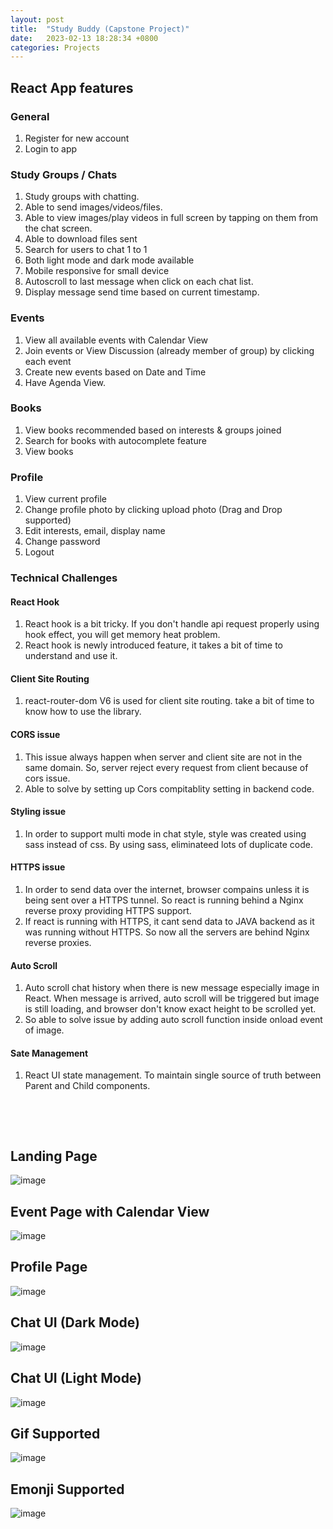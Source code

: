 ```yaml
---
layout: post
title:  "Study Buddy (Capstone Project)"
date:   2023-02-13 18:28:34 +0800
categories: Projects
---
```


## React App features

### General
1. Register for new account
2. Login to app

### Study Groups / Chats

1. Study groups with chatting.
2. Able to send images/videos/files.
3. Able to view images/play videos in full screen by tapping on them from the chat screen.
4. Able to download files sent
5. Search for users to chat 1 to 1
6. Both light mode and dark mode available
7. Mobile responsive for small device
8. Autoscroll to last message when click on each chat list.
9. Display message send time based on current timestamp.

### Events
1. View all available events with Calendar View
2. Join events or View Discussion (already member of group) by clicking each event
3. Create new events based on Date and Time
4. Have Agenda View.

### Books
1. View books recommended based on interests & groups joined
2. Search for books with autocomplete feature
3. View books

### Profile
1. View current profile
2. Change profile photo by clicking upload photo (Drag and Drop supported)
3. Edit interests, email, display name
4. Change password
5. Logout


### Technical Challenges

#### React Hook
1. React hook is a bit tricky. If you don't handle api request properly using hook effect, you will get memory heat problem.
2. React hook is newly introduced feature, it takes a bit of time to understand and use it.

#### Client Site Routing
1. react-router-dom V6 is used for client site routing. take a bit of time to know how to use the library.

#### CORS issue
1. This issue always happen when server and client site are not in the same domain. So, server reject every request from client because of cors issue.
2. Able to solve by setting up Cors compitablity setting in backend code.

#### Styling issue
1. In order to support multi mode in chat style, style was created using sass instead of css. By using sass, eliminateed lots of duplicate code.

#### HTTPS issue
1. In order to send data over the internet, browser compains unless it is being sent over a HTTPS tunnel. So react is running behind a Nginx reverse proxy providing HTTPS support.
2. If react is running with HTTPS, it cant send data to JAVA backend as it was running without HTTPS. So now all the servers are behind Nginx reverse proxies.

#### Auto Scroll  
1. Auto scroll chat history when there is new message especially image in React. When message is arrived, auto scroll will be triggered but image is still loading, and browser don't know exact height to be scrolled yet. 
2. So able to solve issue by adding auto scroll function inside onload event of image. 

#### Sate Management 
1. React UI state management. To maintain single source of truth between Parent and Child components. 

<p>&nbsp;</p>

<p>&nbsp;</p>

## Landing Page

![image](https://user-images.githubusercontent.com/100519215/218746449-7e55b59d-c8a7-4608-9fbe-798b978654eb.png)

## Event Page with Calendar View

![image](https://user-images.githubusercontent.com/100519215/218746702-1e313a00-cfab-401c-bb5f-bbcc92d24f58.png)

## Profile Page

![image](https://user-images.githubusercontent.com/100519215/218747268-d90703c9-7d23-4bdb-9bad-036e4b6cff49.png)

## Chat UI (Dark Mode)

![image](https://user-images.githubusercontent.com/100519215/218747612-5dc71645-76f8-4df6-931f-20e2fdb982f0.png)

## Chat UI (Light Mode)

![image](https://user-images.githubusercontent.com/100519215/218748000-ec2374dc-d822-491a-a228-59bc25265091.png)

## Gif Supported

![image](https://user-images.githubusercontent.com/100519215/218748124-04040b37-3236-48c5-abac-179c6b0940d1.png)

## Emonji Supported

![image](https://user-images.githubusercontent.com/100519215/218748370-68119d3e-6106-4e7c-9105-eb277f4298e0.png)

